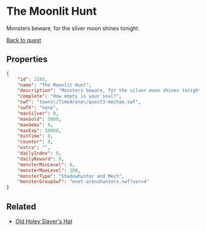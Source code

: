 # The Moonlit Hunt

Monsters beware, for the silver moon shines tonight.

[Back to quest](../quests.md)

## Properties

```json
{
    "id": 2193,
    "name": "The Moonlit Hunt",
    "description": "Monsters beware, for the silver moon shines tonight.",
    "complete": "How empty is your soul?",
    "swf": "towns\/TimeArena\/quest3-mechae.swf",
    "swfX": "none",
    "maxSilver": 0,
    "maxGold": 5000,
    "maxGems": 0,
    "maxExp": 50000,
    "minTime": 0,
    "counter": 0,
    "extra": "",
    "dailyIndex": 0,
    "dailyReward": 0,
    "monsterMinLevel": 0,
    "monsterMaxLevel": 100,
    "monsterType": "Shadowhunter and Mech",
    "monsterGroupSwf": "mset-arenahunters.swf?ver=4"
}
```

## Related

- [Old Holey Slayer's Hat](../items/22195-old-holey-slayer-s-hat.md)


